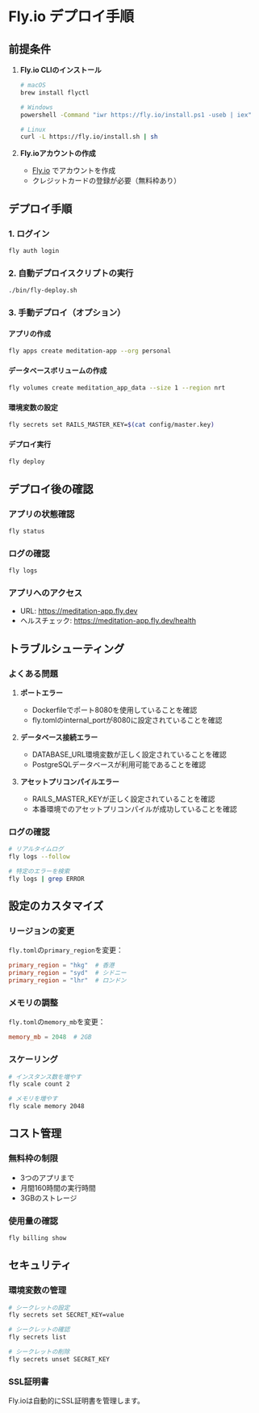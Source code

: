 # Fly.io デプロイ手順

## 前提条件

1. **Fly.io CLIのインストール**
   ```bash
   # macOS
   brew install flyctl
   
   # Windows
   powershell -Command "iwr https://fly.io/install.ps1 -useb | iex"
   
   # Linux
   curl -L https://fly.io/install.sh | sh
   ```

2. **Fly.ioアカウントの作成**
   - [Fly.io](https://fly.io) でアカウントを作成
   - クレジットカードの登録が必要（無料枠あり）

## デプロイ手順

### 1. ログイン
```bash
fly auth login
```

### 2. 自動デプロイスクリプトの実行
```bash
./bin/fly-deploy.sh
```

### 3. 手動デプロイ（オプション）

#### アプリの作成
```bash
fly apps create meditation-app --org personal
```

#### データベースボリュームの作成
```bash
fly volumes create meditation_app_data --size 1 --region nrt
```

#### 環境変数の設定
```bash
fly secrets set RAILS_MASTER_KEY=$(cat config/master.key)
```

#### デプロイ実行
```bash
fly deploy
```

## デプロイ後の確認

### アプリの状態確認
```bash
fly status
```

### ログの確認
```bash
fly logs
```

### アプリへのアクセス
- URL: https://meditation-app.fly.dev
- ヘルスチェック: https://meditation-app.fly.dev/health

## トラブルシューティング

### よくある問題

1. **ポートエラー**
   - Dockerfileでポート8080を使用していることを確認
   - fly.tomlのinternal_portが8080に設定されていることを確認

2. **データベース接続エラー**
   - DATABASE_URL環境変数が正しく設定されていることを確認
   - PostgreSQLデータベースが利用可能であることを確認

3. **アセットプリコンパイルエラー**
   - RAILS_MASTER_KEYが正しく設定されていることを確認
   - 本番環境でのアセットプリコンパイルが成功していることを確認

### ログの確認
```bash
# リアルタイムログ
fly logs --follow

# 特定のエラーを検索
fly logs | grep ERROR
```

## 設定のカスタマイズ

### リージョンの変更
`fly.toml`の`primary_region`を変更：
```toml
primary_region = "hkg"  # 香港
primary_region = "syd"  # シドニー
primary_region = "lhr"  # ロンドン
```

### メモリの調整
`fly.toml`の`memory_mb`を変更：
```toml
memory_mb = 2048  # 2GB
```

### スケーリング
```bash
# インスタンス数を増やす
fly scale count 2

# メモリを増やす
fly scale memory 2048
```

## コスト管理

### 無料枠の制限
- 3つのアプリまで
- 月間160時間の実行時間
- 3GBのストレージ

### 使用量の確認
```bash
fly billing show
```

## セキュリティ

### 環境変数の管理
```bash
# シークレットの設定
fly secrets set SECRET_KEY=value

# シークレットの確認
fly secrets list

# シークレットの削除
fly secrets unset SECRET_KEY
```

### SSL証明書
Fly.ioは自動的にSSL証明書を管理します。 